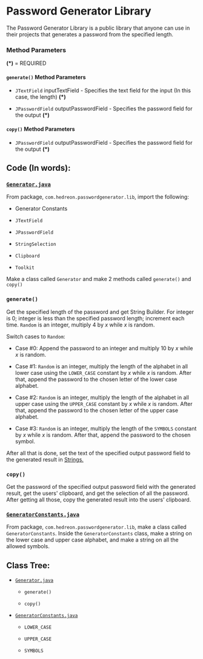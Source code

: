 # Password Generator Library

The Password Generator Library is a public library that anyone can use in their projects that generates a password from the specified length.

### Method Parameters

**(*)** = REQUIRED

#### `generate()` Method Parameters

- `JTextField` inputTextField - Specifies the text field for the input (In this case, the length) **(*)**

- `JPasswordField` outputPasswordField - Specifies the password field for the output **(*)**

#### `copy()` Method Parameters

- `JPasswordField` outputPasswordField - Specifies the password field for the output **(*)**

## Code (In words):

### [`Generator.java`](https://github.com/Hedreon/PasswordGenerator/blob/main/src/main/java/com/hedreon/passwordgenerator/lib/Generator.java)

From package, `com.hedreon.passwordgenerator.lib`, import the following:

- Generator Constants

- `JTextField`

- `JPasswordField`

- `StringSelection`

- `Clipboard`

- `Toolkit`

Make a class called `Generator` and make 2 methods called `generate()` and `copy()`

### `generate()`

Get the specified length of the password and get String Builder. For integer is 0; integer is less than the specified password length; increment each time. `Random` is an integer, multiply 4 by *x* while *x* is random.

Switch cases to `Random`:

- Case #0: Append the password to an integer and multiply 10 by *x* while *x* is random.

- Case #1: `Random` is an integer, multiply the length of the alphabet in all lower case using the `LOWER_CASE` constant by *x* while *x* is random. After that, append the password to the chosen letter of the lower case alphabet.

- Case #2: `Random` is an integer, multiply the length of the alphabet in all upper case using the `UPPER_CASE` constant by *x* while *x* is random. After that, append the password to the chosen letter of the upper case alphabet.

- Case #3: `Random` is an integer, multiply the length of the `SYMBOLS` constant by *x* while *x* is random. After that, append the password to the chosen symbol.

After all that is done, set the text of the specified output password field to the generated result in [Strings.](https://en.wikipedia.org/wiki/String_(computer_science))

### `copy()`

Get the password of the specified output password field with the generated result, get the users' clipboard, and get the selection of all the password. After getting all those, copy the generated result into the users' clipboard.

### [`GeneratorConstants.java`](https://github.com/Hedreon/PasswordGenerator/blob/main/src/main/java/com/hedreon/passwordgenerator/lib/GeneratorConstants.java)

From package, `com.hedreon.passwordgenerator.lib`, make a class called `GeneratorConstants`. Inside the `GeneratorConstants` class, make a string on the lower case and upper case alphabet, and make a string on all the allowed symbols.

## Class Tree:

- [`Generator.java`](https://github.com/Hedreon/PasswordGenerator/blob/main/src/main/java/com/hedreon/passwordgenerator/lib/Generator.java)

  - `generate()`

  - `copy()`

- [`GeneratorConstants.java`](https://github.com/Hedreon/PasswordGenerator/blob/main/src/main/java/com/hedreon/passwordgenerator/lib/GeneratorConstants.java)

  - `LOWER_CASE`

  - `UPPER_CASE`

  - `SYMBOLS`